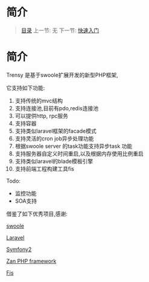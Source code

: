 #  简介

   > [目录](<index.md>)
   > 上一节: 无
   > 下一节: [快速入门](<1.2.md>)


   简介
========

   Trensy 是基于swoole扩展开发的新型PHP框架,

   它支持如下功能:

   1. 支持传统的mvc结构
   2. 支持连接池,目前有pdo,redis连接池
   3. 可以提供http, rpc服务
   4. 支持容器
   5. 支持类似laravel框架的facade模式
   6. 支持灵活的cron job异步处理功能
   7. 根据swoole server 的task功能支持异步task 功能
   8. 支持服务器自定义时间重启,以及根据内存使用比例重启
   9. 支持类似laravel的blade模板引擎
   10. 支持前端工程构建工具fis

   Todo:

   * 监控功能
   * SOA支持

   借鉴了如下优秀项目,感谢:

   [swoole](http://www.swoole.com/)

   [Laravel](https://laravel.com/)

   [Symfony2](http://symfony.com/)

   [Zan PHP framework](http://zanphp.io/)

   [Fis](http://fis.baidu.com/)


